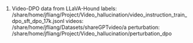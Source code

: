 1. Video-DPO data from LLaVA-Hound
labels: /share/home/jfliang/Project/Video_hallucination/video_instruction_train_dpo_sft_dpo_17k.jsonl
videos: /share/home/jfliang/Datasets/shareGPTvideo/a
perturbation: /share/home/jfliang/Project/Video_hallucination/perturbation_dpo
